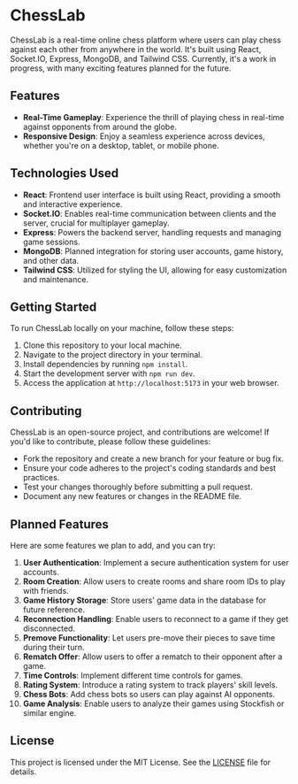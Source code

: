 # ChessLab

ChessLab is a real-time online chess platform where users can play chess against each other from anywhere in the world. It's built using React, Socket.IO, Express, MongoDB, and Tailwind CSS. Currently, it's a work in progress, with many exciting features planned for the future.

## Features

- **Real-Time Gameplay**: Experience the thrill of playing chess in real-time against opponents from around the globe.
- **Responsive Design**: Enjoy a seamless experience across devices, whether you're on a desktop, tablet, or mobile phone.

## Technologies Used

- **React**: Frontend user interface is built using React, providing a smooth and interactive experience.
- **Socket.IO**: Enables real-time communication between clients and the server, crucial for multiplayer gameplay.
- **Express**: Powers the backend server, handling requests and managing game sessions.
- **MongoDB**: Planned integration for storing user accounts, game history, and other data.
- **Tailwind CSS**: Utilized for styling the UI, allowing for easy customization and maintenance.

## Getting Started

To run ChessLab locally on your machine, follow these steps:

1. Clone this repository to your local machine.
2. Navigate to the project directory in your terminal.
3. Install dependencies by running `npm install`.
4. Start the development server with `npm run dev`.
5. Access the application at `http://localhost:5173` in your web browser.

## Contributing

ChessLab is an open-source project, and contributions are welcome! If you'd like to contribute, please follow these guidelines:

- Fork the repository and create a new branch for your feature or bug fix.
- Ensure your code adheres to the project's coding standards and best practices.
- Test your changes thoroughly before submitting a pull request.
- Document any new features or changes in the README file.

## Planned Features

Here are some features we plan to add, and you can try:

1. **User Authentication**: Implement a secure authentication system for user accounts.
2. **Room Creation**: Allow users to create rooms and share room IDs to play with friends.
3. **Game History Storage**: Store users' game data in the database for future reference.
4. **Reconnection Handling**: Enable users to reconnect to a game if they get disconnected.
5. **Premove Functionality**: Let users pre-move their pieces to save time during their turn.
6. **Rematch Offer**: Allow users to offer a rematch to their opponent after a game.
7. **Time Controls**: Implement different time controls for games.
8. **Rating System**: Introduce a rating system to track players' skill levels.
9. **Chess Bots**: Add chess bots so users can play against AI opponents.
10. **Game Analysis**: Enable users to analyze their games using Stockfish or similar engine.

## License

This project is licensed under the MIT License. See the [LICENSE](LICENSE) file for details.

